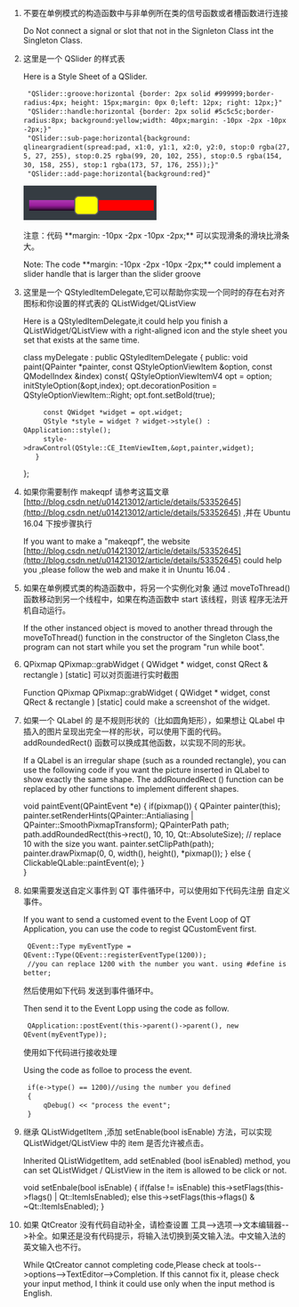 1. 不要在单例模式的构造函数中与非单例所在类的信号函数或者槽函数进行连接<p> Do Not connect a signal or slot that not in the Signleton Class int the Singleton Class.<p>

2. 这里是一个 QSlider 的样式表<p>Here is a Style Sheet of a QSlider.<p>

        "QSlider::groove:horizontal {border: 2px solid #999999;border-radius:4px; height: 15px;margin: 0px 0;left: 12px; right: 12px;}"
        "QSlider::handle:horizontal {border: 2px solid #5c5c5c;border-radius:8px; background:yellow;width: 40px;margin: -10px -2px -10px -2px;}"
        "QSlider::sub-page:horizontal{background: qlineargradient(spread:pad, x1:0, y1:1, x2:0, y2:0, stop:0 rgba(27, 5, 27, 255), stop:0.25 rgba(99, 20, 102, 255), stop:0.5 rgba(154, 30, 158, 255), stop:1 rgba(173, 57, 176, 255));}"
        "QSlider::add-page:horizontal{background:red}"
	 ![QSlider](image/QSliderStyleSheet.png)<p>
	<p>注意：代码 **margin: -10px -2px -10px -2px;** 可以实现滑条的滑块比滑条大。
	<p>Note: The code **margin: -10px -2px -10px -2px;** could implement a slider handle that is larger than the slider groove

3. 这里是一个 QStyledItemDelegate,它可以帮助你实现一个同时的存在右对齐图标和你设置的样式表的 QListWidget/QListView <p>Here is a QStyledItemDelegate,it could help you finish a QListWidget/QListView with a right-aligned icon and the style sheet you set that exists at the same time.
	
	class myDelegate : public QStyledItemDelegate
	{
		public:
		void paint(QPainter *painter, const QStyleOptionViewItem &option, const QModelIndex &index) const{
			QStyleOptionViewItemV4 opt = option;
		    initStyleOption(&opt,index);
		    opt.decorationPosition = QStyleOptionViewItem::Right;
		    opt.font.setBold(true);
    
		    const QWidget *widget = opt.widget;
		    QStyle *style = widget ? widget->style() : QApplication::style();
		    style->drawControl(QStyle::CE_ItemViewItem,&opt,painter,widget);
		  }
	};
	
4. 如果你需要制作 makeqpf 请参考这篇文章 [http://blog.csdn.net/u014213012/article/details/53352645](http://blog.csdn.net/u014213012/article/details/53352645) ,并在 Ubuntu 16.04 下按步骤执行 <p>If you want to make a "makeqpf", the website  [http://blog.csdn.net/u014213012/article/details/53352645](http://blog.csdn.net/u014213012/article/details/53352645) could help you ,please follow the web and make it in Ununtu 16.04 .<p>

5. 如果在单例模式类的构造函数中，将另一个实例化对象 通过 moveToThread() 函数移动到另一个线程中，如果在构造函数中 start 该线程，则该 程序无法开机自动运行。<p> If the other instanced object is moved to another thread through the moveToThread() function in the constructor of the Singleton Class,the program can not start while you set the program "run while boot".

6. QPixmap QPixmap::grabWidget ( QWidget * widget, const QRect & rectangle ) [static] 可以对页面进行实时截图<p>Function QPixmap QPixmap::grabWidget ( QWidget * widget, const QRect & rectangle ) [static] could make a screenshot of the widget.

7. 如果一个 QLabel 的 是不规则形状的（比如圆角矩形），如果想让 QLabel 中插入的图片呈现出完全一样的形状，可以使用下面的代码。addRoundedRect() 函数可以换成其他函数，以实现不同的形状。<p>If a QLabel is an irregular shape (such as a rounded rectangle), you can use the following code if you want the picture inserted in QLabel to show exactly the same shape. The addRoundedRect () function can be replaced by other functions to implement different shapes.

	void paintEvent(QPaintEvent *e)
	{
		if(pixmap())
		{
			QPainter painter(this);
			painter.setRenderHints(QPainter::Antialiasing | QPainter::SmoothPixmapTransform);
			QPainterPath path;
			path.addRoundedRect(this->rect(), 10, 10, Qt::AbsoluteSize);
			// replace 10 with the size you want.
			painter.setClipPath(path);
			painter.drawPixmap(0, 0, width(), height(), *pixmap());
		}
		else
		{
			 ClickableQLable::paintEvent(e);
		}     
	}
	
8. 如果需要发送自定义事件到 QT 事件循环中，可以使用如下代码先注册 自定义事件。<p>If you want to send a customed event to the Event Loop of QT Application, you can use the code to regist QCustomEvent first.<p>

		QEvent::Type myEventType = QEvent::Type(QEvent::registerEventType(1200));
		//you can replace 1200 with the number you want. using #define is better;
		
    <p>然后使用如下代码 发送到事件循环中。<p> Then send it to the Event Lopp using the code as follow.<p>
	
		QApplication::postEvent(this->parent()->parent(), new QEvent(myEventType));	
	<p>使用如下代码进行接收处理<p> Using the code as folloe to process the event.<p>
		
		if(e->type() == 1200)//using the number you defined
		{
			qDebug() << "process the event";
		}
	
	
9. 继承 QListWidgetItem ,添加 setEnable(bool isEnable) 方法，可以实现 QListWidget/QListView 中的 item 是否允许被点击。<p>Inherited QListWidgetItem, add setEnabled (bool isEnabled) method, you can set QListWidget / QListView in the item is allowed to be click or not.

	void setEnbale(bool isEnable)
	{
	    if(false != isEnable)
	        this->setFlags(this->flags() | Qt::ItemIsEnabled);
	    else
	        this->setFlags(this->flags() & ~Qt::ItemIsEnabled);
	}
	
10. 如果 QtCreator 没有代码自动补全，请检查设置 工具-->选项-->文本编辑器-->补全。如果还是没有代码提示，将输入法切换到英文输入法。中文输入法的英文输入也不行。<p>
 While QtCreator cannot completing code,Please check at tools-->options-->TextEditor-->Completion. If this cannot fix it, please check your input method, I think it could use only when the input method is English.

